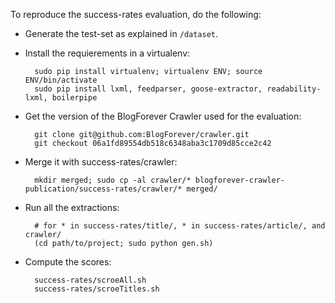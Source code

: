To reproduce the success-rates evaluation, do the following:

- Generate the test-set as explained in `/dataset`.
- Install the requierements in a virtualenv:

        sudo pip install virtualenv; virtualenv ENV; source ENV/bin/activate
        sudo pip install lxml, feedparser, goose-extractor, readability-lxml, boilerpipe

- Get the version of the BlogForever Crawler used for the evaluation:

        git clone git@github.com:BlogForever/crawler.git
        git checkout 06a1fd89554db518c6348aba3c1709d85cce2c42

- Merge it with success-rates/crawler:

        mkdir merged; sudo cp -al crawler/* blogforever-crawler-publication/success-rates/crawler/* merged/

- Run all the extractions:

        # for * in success-rates/title/, * in success-rates/article/, and crawler/
        (cd path/to/project; sudo python gen.sh)

- Compute the scores:

        success-rates/scroeAll.sh
        success-rates/scroeTitles.sh
